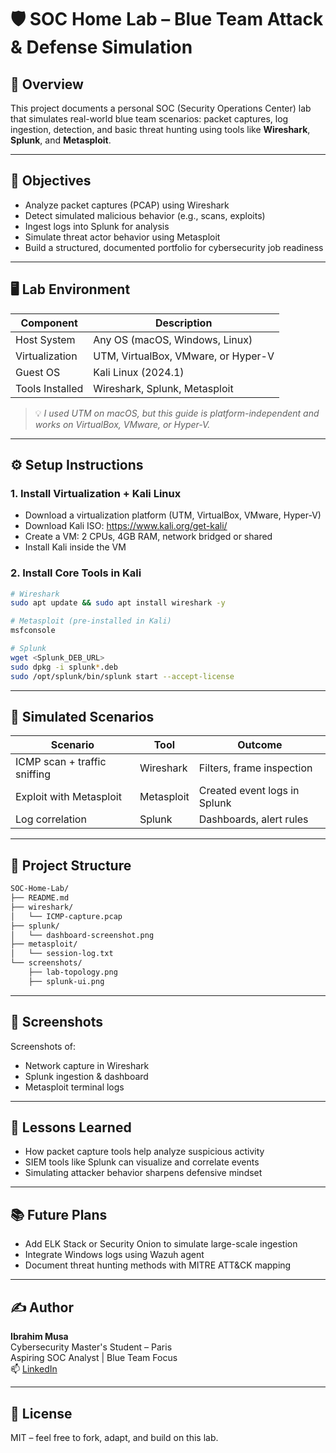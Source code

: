 # 🛡️ SOC Home Lab – Blue Team Attack & Defense Simulation

## 📌 Overview

This project documents a personal SOC (Security Operations Center) lab that simulates real-world blue team scenarios: packet captures, log ingestion, detection, and basic threat hunting using tools like **Wireshark**, **Splunk**, and **Metasploit**.

---

## 🎯 Objectives

- Analyze packet captures (PCAP) using Wireshark
- Detect simulated malicious behavior (e.g., scans, exploits)
- Ingest logs into Splunk for analysis
- Simulate threat actor behavior using Metasploit
- Build a structured, documented portfolio for cybersecurity job readiness

---

## 🖥️ Lab Environment

| Component        | Description                               |
|------------------|-------------------------------------------|
| Host System      | Any OS (macOS, Windows, Linux)            |
| Virtualization   | UTM, VirtualBox, VMware, or Hyper-V       |
| Guest OS         | Kali Linux (2024.1)                       |
| Tools Installed  | Wireshark, Splunk, Metasploit             |

> 💡 _I used UTM on macOS, but this guide is platform-independent and works on VirtualBox, VMware, or Hyper-V._

---

## ⚙️ Setup Instructions

### 1. Install Virtualization + Kali Linux

- Download a virtualization platform (UTM, VirtualBox, VMware, Hyper-V)
- Download Kali ISO: https://www.kali.org/get-kali/
- Create a VM: 2 CPUs, 4GB RAM, network bridged or shared
- Install Kali inside the VM

### 2. Install Core Tools in Kali

```bash
# Wireshark
sudo apt update && sudo apt install wireshark -y

# Metasploit (pre-installed in Kali)
msfconsole

# Splunk
wget <Splunk_DEB_URL>
sudo dpkg -i splunk*.deb
sudo /opt/splunk/bin/splunk start --accept-license
```

---

## 🔬 Simulated Scenarios

| Scenario                      | Tool        | Outcome                             |
|------------------------------|-------------|-------------------------------------|
| ICMP scan + traffic sniffing | Wireshark   | Filters, frame inspection           |
| Exploit with Metasploit      | Metasploit  | Created event logs in Splunk        |
| Log correlation              | Splunk      | Dashboards, alert rules             |

---

## 📁 Project Structure

```bash
SOC-Home-Lab/
├── README.md
├── wireshark/
│   └── ICMP-capture.pcap
├── splunk/
│   └── dashboard-screenshot.png
├── metasploit/
│   └── session-log.txt
└── screenshots/
    ├── lab-topology.png
    ├── splunk-ui.png
```

---

## 📸 Screenshots

Screenshots of:
- Network capture in Wireshark
- Splunk ingestion & dashboard
- Metasploit terminal logs

---

## 📄 Lessons Learned

- How packet capture tools help analyze suspicious activity
- SIEM tools like Splunk can visualize and correlate events
- Simulating attacker behavior sharpens defensive mindset

---

## 📚 Future Plans

- Add ELK Stack or Security Onion to simulate large-scale ingestion
- Integrate Windows logs using Wazuh agent
- Document threat hunting methods with MITRE ATT&CK mapping

---

## ✍️ Author

**Ibrahim Musa**  
Cybersecurity Master's Student – Paris  
Aspiring SOC Analyst | Blue Team Focus  
📫 [LinkedIn](https://linkedin.com/in/ibrahim-musa-m)

---

## 🪪 License

MIT – feel free to fork, adapt, and build on this lab.
